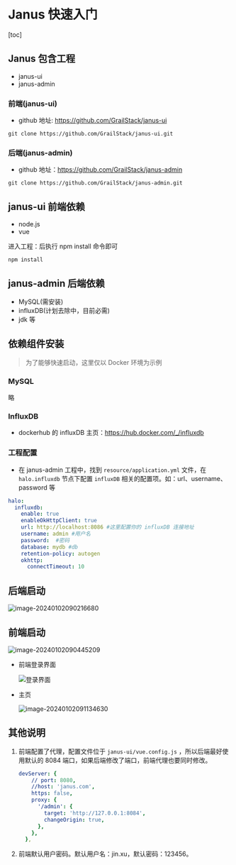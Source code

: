 # Janus 快速入门

[toc]

## Janus 包含工程

- janus-ui
- janus-admin

### 前端(janus-ui)

- github 地址: https://github.com/GrailStack/janus-ui

```shell
git clone https://github.com/GrailStack/janus-ui.git
```

### 后端(janus-admin)

- github 地址：https://github.com/GrailStack/janus-admin

```shell
git clone https://github.com/GrailStack/janus-admin.git
```

## janus-ui 前端依赖

- node.js
- vue

进入工程：后执行 npm install 命令即可

```shell
npm install
```

## janus-admin 后端依赖

- MySQL(需安装)
- influxDB(计划去除中，目前必需)
- jdk 等

## 依赖组件安装

>  为了能够快速启动，这里仅以 Docker 环境为示例

### MySQL

略

### InfluxDB

- dockerhub 的 influxDB 主页：https://hub.docker.com/_/influxdb

### 工程配置

- 在 janus-admin 工程中，找到 `resource/application.yml` 文件，在 `halo.influxdb` 节点下配置 `influxDB` 相关的配置项。如：url、username、password 等

```yaml
halo:
  influxdb:
    enable: true
    enableOkHttpClient: true
    url: http://localhost:8086 #这里配置你的 influxDB 连接地址
    username: admin #用户名
    password:  #密码
    database: mydb #db
    retention-policy: autogen
    okhttp:
      connectTimeout: 10
```

## 后端启动

![image-20240102090216680](https://sjl-picture.oss-cn-shanghai.aliyuncs.com/img/janus/start-succ.png)

## 前端启动

![image-20240102090445209](https://sjl-picture.oss-cn-shanghai.aliyuncs.com/img/janus/front-end-succ.png)

- 前端登录界面

  ![登录界面](https://sjl-picture.oss-cn-shanghai.aliyuncs.com/img/janus/front-end-login.png)

- 主页

  ![image-20240102091134630](https://sjl-picture.oss-cn-shanghai.aliyuncs.com/img/janus/front-end-homepage.png)

## 其他说明

1. 前端配置了代理，配置文件位于  `janus-ui/vue.config.js` ，所以后端最好使用默认的 8084 端口，如果后端修改了端口，前端代理也要同时修改。
    ```yaml
    devServer: {
        // port: 8080,
        //host: 'janus.com',
        https: false,
        proxy: {
          '/admin': {
            target: 'http://127.0.0.1:8084',
            changeOrigin: true,
          },
        },
      },
    ```

2. 前端默认用户密码。默认用户名：jin.xu，默认密码：123456。
